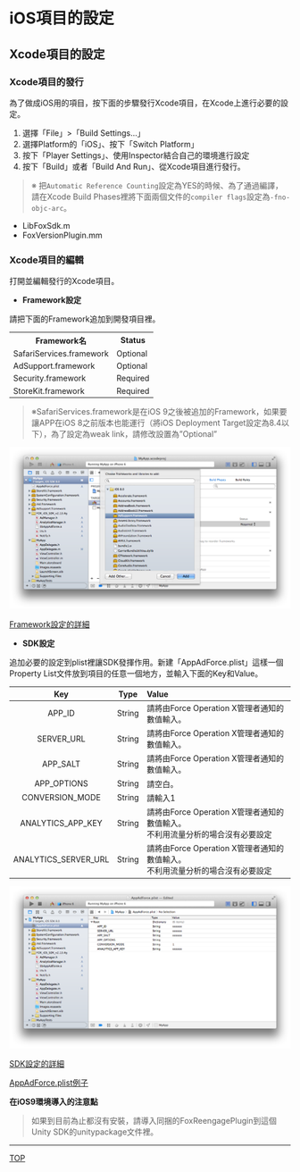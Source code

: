 # iOS項目的設定

## **Xcode項目的設定**

### Xcode項目的發行

為了做成iOS用的項目，按下面的步驟發行Xcode項目，在Xcode上進行必要的設定。

1. 選擇「File」>「Build Settings…」
2. 選擇Platform的「iOS」、按下「Switch Platform」
3. 按下「Player Settings」、使用Inspector結合自己的環境進行設定
4. 	按下「Build」或者「Build And Run」、從Xcode項目進行發行。

> ※ 把`Automatic Reference Counting`設定為YES的時候、為了通過編譯，請在Xcode Build Phases裡將下面兩個文件的`compiler flags`設定為`-fno-objc-arc`。
* LibFoxSdk.m
* FoxVersionPlugin.mm

### Xcode項目的編輯

打開並編輯發行的Xcode項目。

* **Framework設定**

請把下面的Framework追加到開發項目裡。

<table>
<tr><th>Framework名</th><th>Status</th></tr>
<tr><td>SafariServices.framework</td><td>Optional</td></tr>
<tr><td>AdSupport.framework</td><td>Optional</td></tr>
<tr><td>Security.framework </td><td>Required </td></tr>
<tr><td>StoreKit.framework </td><td>Required </td></tr>
</table>

> ※SafariServices.framework是在iOS 9之後被追加的Framework，如果要讓APP在iOS 8之前版本也能運行（將iOS Deployment Target設定為8.4以下），為了設定為weak link，請修改設置為”Optional”

![Framework設定01](/lang/zh-tw/doc/integration/ios/config_framework/img01.png)

[Framework設定的詳細](/lang/zh-tw/doc/integration/ios/config_framework/README.md)

* **SDK設定**

追加必要的設定到plist裡讓SDK發揮作用。新建「AppAdForce.plist」這樣一個Property List文件放到項目的任意一個地方，並輸入下面的Key和Value。

Key | Type | Value
:---: | :---: | :---
APP_ID | String | 請將由Force Operation X管理者通知的數值輸入。
SERVER_URL | String | 請將由Force Operation X管理者通知的數值輸入。
APP_SALT | String | 請將由Force Operation X管理者通知的數值輸入。
APP_OPTIONS | String | 請空白。
CONVERSION_MODE | String | 請輸入1
ANALYTICS_APP_KEY | String | 請將由Force Operation X管理者通知的數值輸入。<br />不利用流量分析的場合沒有必要設定
ANALYTICS_SERVER_URL | String | 請將由Force Operation X管理者通知的數值輸入。<br />不利用流量分析的場合沒有必要設定

![Framework設定01](/lang/zh-tw/doc/integration/ios/config_plist/img05.png)

[SDK設定的詳細](/lang/zh-tw/doc/integration/ios/config_plist/README.md)

[AppAdForce.plist例子](/lang/zh-tw/doc/integration/ios/config_plist/AppAdForce.plist)

**在iOS9環境導入的注意點**

> 如果到目前為止都沒有安裝，請導入同捆的FoxReengagePlugin到這個Unity SDK的unitypackage文件裡。

---
[TOP](/lang/zh-tw/README.md)
